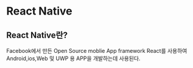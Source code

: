 # React Native
## React Native란?
Facebook에서 만든 Open Source moblie App framework
React를 사용하여 Android,ios,Web 및 UWP 용 APP을 개발하는데 사용된다.

